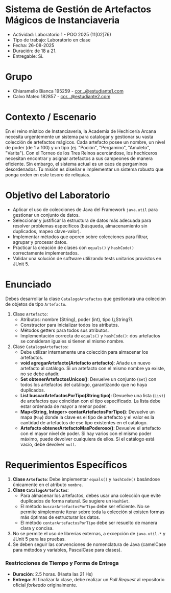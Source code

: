 # Sistema de Gestión de Artefactos Mágicos de Instanciaveria

* Actividad: Laboratorio 1 - POO 2025 (11[02]76)
* Tipo de trabajo: Laboratorio en clase
* Fecha: 26-08-2025
* Duración: de 18 a 21.
* Entregable: Si.

# Grupo

- Chiaramello Bianca 195259 - cor...@estudiante1.com
- Calvo Mateo 182857 - cor...@estudiante2.com

# Contexto / Escenario

En el reino místico de Instanciaveria, la Academia de Hechicería Arcana necesita urgentemente un sistema para catalogar
y gestionar su vasta colección de artefactos mágicos. Cada artefacto posee un nombre, un nivel de poder (de 1 a 100) y 
un tipo (ej. "Poción", "Pergamino", "Amuleto", "Varita"). Con el Torneo de los Tres Reinos acercándose, los hechiceros 
necesitan encontrar y asignar artefactos a sus campeones de manera eficiente. Sin embargo, el sistema actual es un caos 
de pergaminos desordenados. Tu misión es diseñar e implementar un sistema robusto que ponga orden en este tesoro de
reliquias.

# Objetivo del Laboratorio

- Aplicar el uso de colecciones de Java del Framework `java.util` para gestionar un conjunto de datos.
- Seleccionar y justificar la estructura de datos más adecuada para resolver problemas específicos (búsqueda, almacenamiento sin duplicados, mapeo clave-valor).
- Implementar métodos que operen sobre colecciones para filtrar, agrupar y procesar datos.
- Practicar la creación de clases con `equals()` y `hashCode()` correctamente implementados.
- Validar una solución de software utilizando tests unitarios provistos en JUnit 5.

# Enunciado

Debes desarrollar la clase `CatalogoArtefactos` que gestionará una colección de objetos de tipo `Artefacto`.

1. Clase `Artefacto`:
   - Atributos: nombre (String), poder (int), tipo (¿String?).
   - Constructor para inicializar todos los atributos.
   - Métodos getters para todos sus atributos.
   - Implementación correcta de `equals()` y `hashCode()`: dos artefactos se consideran iguales si tienen el mismo nombre.
2. Clase `CatalogoArtefactos`:
   - Debe utilizar internamente una colección para almacenar los artefactos.
   - **void agregarArtefacto(Artefacto artefacto)**: Añade un nuevo artefacto al catálogo. Si un artefacto con el mismo nombre ya existe, no se debe añadir.
   - **Set<Artefacto> obtenerArtefactosUnicos()**: Devuelve un conjunto (`Set`) con todos los artefactos del catálogo, garantizando que no haya duplicados.
   - **List<Artefacto> buscarArtefactosPorTipo(String tipo)**: Devuelve una lista (`List`) de artefactos que coincidan con el tipo especificado. La lista debe estar ordenada de mayor a menor poder.
   - **Map<String, Integer> contarArtefactosPorTipo()**: Devuelve un mapa (`Map`) donde la clave es el tipo de artefacto y el valor es la cantidad de artefactos de ese tipo existentes en el catálogo.
   - **Artefacto obtenerArtefactoMasPoderoso()**: Devuelve el artefacto con el mayor nivel de poder. Si hay varios con el mismo poder máximo, puede devolver cualquiera de ellos. Si el catálogo está vacío, debe devolver `null`.

# Requerimientos Específicos

1. **Clase `Artefacto`**: Debe implementar `equals()` y `hashCode()` basándose únicamente en el atributo `nombre`.
2. **Clase `CatalogoArtefactos`**:
    - Para almacenar los artefactos, debes usar una colección que evite duplicados de forma natural. Se sugiere un `HashSet`.
    - El método `buscarArtefactosPorTipo` debe ser eficiente. No se permite simplemente iterar sobre toda la colección si existen formas más óptimas de estructurar los datos.
    - El método `contarArtefactosPorTipo` debe ser resuelto de manera clara y concisa.
3. No se permite el uso de librerías externas, a excepción de `java.util.*` y JUnit 5 para las pruebas.
4. Se deben seguir las convenciones de nomenclatura de Java (camelCase para métodos y variables, PascalCase para clases).

### Restricciones de Tiempo y Forma de Entrega

- **Duración**: 2.5 horas. (Hasta las 21 Hs)
- **Entrega**: Al finalizar la clase, debe realizar un *Pull Request* al repositorio oficial *forkeado* originalmente.